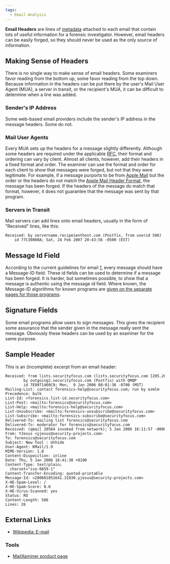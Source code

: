 ```yaml
---
tags:
  - Email Analysis
---
```

**Email Headers** are lines of [metadata](metadata.md) attached to each
email that contain lots of useful information for a forensic
investigator. However, email headers can be easily forged, so they should never
be used as the only source of information.

## Making Sense of Headers

There is no single way to make sense of email headers. Some examiners
favor reading from the bottom up, some favor reading from the top down.
Because information in the headers can be put there by the user's
Mail User Agent (MUA), a server in transit, or the
recipient's MUA, it can be difficult to
determine when a line was added.

### Sender's IP Address

Some web-based email providers include the sender's IP address in the
message headers. Some do not.

### Mail User Agents

Every MUA sets up the headers for a
message slightly differently. Although some headers are required under
the applicable [RFC](http://www.faqs.org/rfcs/rfc2822.html), their
format and ordering can vary by client. Almost all clients, however, add
their headers in a fixed format and order. The examiner can use the
format and order for each client to show that messages were forged, but
not that they were legitimate. For example, if a message purports to be
from [Apple Mail](apple_mail.md) but the order or the headers do
not match the [Apple Mail Header
Format](apple_mail_header_format.md), the message has been
forged. If the headers of the message do match that format, however, it
does not guarantee that the message was sent by that program.

### Servers in Transit

Mail servers can add lines onto email headers, usually in the form of
"Received" lines, like this:

    Received: by servername.recipeienthost.com (Postfix, from userid 506)
        id 77C30808A; Sat, 24 Feb 2007 20:43:56 -0500 (EST)

## Message Id Field

According to the current guidelines for email
[1](http://www.faqs.org/rfcs/rfc2822.html), every message should have a
Message-ID field. These id fields can be used to determine if a message
has been forged. It is harder, but sometimes possible, to show that a
message is authentic using the message id field. Where known, the
Message-ID algorithms for known programs are [given on the separate
pages for those programs](list_of_mua_header_formats.md).

## Signature Fields

Some email programs allow users to sign messages. This gives the recipient some
assurance that the sender given in the message really sent the message.
Obviously these headers can be used by an examiner for the same purpose.

## Sample Header

This is an (incomplete) excerpt from an email header:

```
Received: from lists.securityfocus.com (lists.securityfocus.com [205.206.231.19])
        by outgoing2.securityfocus.com (Postfix) with QMQP
        id 7E9971460C9; Mon,  9 Jan 2006 08:01:36 -0700 (MST)
Mailing-List: contact forensics-help@securityfocus.com; run by ezmlm
Precedence: bulk
List-Id: <forensics.list-id.securityfocus.com>
List-Post: <mailto:forensics@securityfocus.com>
List-Help: <mailto:forensics-help@securityfocus.com>
List-Unsubscribe: <mailto:forensics-unsubscribe@securityfocus.com>
List-Subscribe: <mailto:forensics-subscribe@securityfocus.com>
Delivered-To: mailing list forensics@securityfocus.com
Delivered-To: moderator for forensics@securityfocus.com
Received: (qmail 20564 invoked from network); 5 Jan 2006 16:11:57 -0000
From: YJesus <yjesus@security-projects.com>
To: forensics@securityfocus.com
Subject: New Tool : Unhide
User-Agent: KMail/1.9
MIME-Version: 1.0
Content-Disposition: inline
Date: Thu, 5 Jan 2006 16:41:30 +0100
Content-Type: text/plain;
  charset="iso-8859-1"
Content-Transfer-Encoding: quoted-printable
Message-Id: <200601051641.31830.yjesus@security-projects.com>
X-HE-Spam-Level: /
X-HE-Spam-Score: 0.0
X-HE-Virus-Scanned: yes
Status: RO
Content-Length: 586
Lines: 26
```

## External Links

* [Wikipedia: E-mail](https://en.wikipedia.org/wiki/E-mail)

### Tools

* [MailXaminer product page](https://www.mailxaminer.com/product/)
